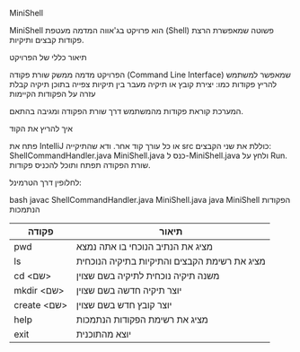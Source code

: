 MiniShell

MiniShell הוא פרויקט בג'אווה המדמה מעטפת (Shell) פשוטה שמאפשרת הרצת פקודות קבצים ותיקיות.

תיאור כללי של הפרויקט

הפרויקט מדמה ממשק שורת פקודה (Command Line Interface) שמאפשר למשתמש להריץ פקודות כמו:
 יצירת קובץ או תיקיה
 מעבר בין תיקיות
 צפייה בתוכן תיקיה
 קבלת עזרה על הפקודות הקיימות

המערכת קוראת פקודות מהמשתמש דרך שורת הפקודה ומגיבה בהתאם.

איך להריץ את הקוד

 פתח את IntelliJ או כל עורך קוד אחר.
 ודא שהתיקייה src כוללת את שני הקבצים:
     ShellCommandHandler.java
     MiniShell.java
 כנס ל-MiniShell.java ולחץ על Run.
 שורת הפקודה תפתח ותוכל להכניס פקודות.

לחלופין דרך הטרמינל:

bash
javac ShellCommandHandler.java MiniShell.java
java MiniShell
 הפקודות הנתמכות

| פקודה           | תיאור                                           |
|------------------|-------------------------------------------------|
| pwd            | מציג את הנתיב הנוכחי בו אתה נמצא               |
| ls             | מציג את רשימת הקבצים והתיקיות בתיקיה הנוכחית |
| cd <שם>        | משנה תיקיה נוכחית לתיקיה בשם שצוין             |
| mkdir <שם>     | יוצר תיקיה חדשה בשם שצוין                       |
| create <שם>    | יוצר קובץ חדש בשם שצוין                         |
| help           | מציג את רשימת הפקודות הנתמכות                 |
| exit           | יוצא מהתוכנית                                  |
